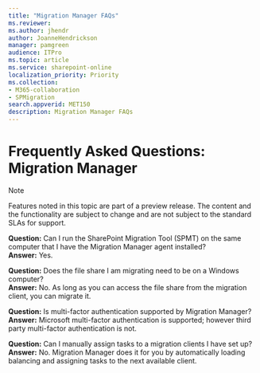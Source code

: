 ```yaml
---
title: "Migration Manager FAQs"
ms.reviewer: 
ms.author: jhendr
author: JoanneHendrickson
manager: pamgreen
audience: ITPro
ms.topic: article
ms.service: sharepoint-online
localization_priority: Priority
ms.collection: 
- M365-collaboration
- SPMigration
search.appverid: MET150
description: Migration Manager FAQs
---
```


# Frequently Asked Questions:  Migration Manager


>[!Note]
>Features noted in this topic are part of a preview release. The content and the functionality are subject to change and are not subject to the standard SLAs for support.



**Question:**  Can I run the SharePoint Migration Tool (SPMT) on the same computer that I have the Migration Manager agent installed?</br>
**Answer:**   Yes.


**Question:**  Does the file share I am migrating need to be on a Windows computer?</br>
**Answer:**   No.  As long as you can access the file share from the migration client, you can migrate it.

**Question:**  Is multi-factor authentication supported by Migration Manager?</br>
**Answer:**   Microsoft multi-factor authentication is supported; however third party multi-factor authentication is not.

**Question:**  Can I manually assign tasks to a migration clients I have set up?</br>
**Answer:**   No. Migration Manager does it for you by automatically loading balancing and assigning tasks to the next available client.
